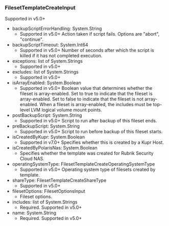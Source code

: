 ### FilesetTemplateCreateInput
Supported in v5.0+

- backupScriptErrorHandling: System.String
  - Supported in v5.0+
      Action taken if script fails. Options are "abort", "continue".
- backupScriptTimeout: System.Int64
  - Supported in v5.0+
      Number of seconds after which the script is killed if it has not completed execution.
- exceptions: list of System.Strings
  - Supported in v5.0+
- excludes: list of System.Strings
  - Supported in v5.0+
- isArrayEnabled: System.Boolean
  - Supported in v5.0+
      Boolean value that determines whether the fileset is array-enabled. Set to true to indicate that the fileset is array-enabled. Set to false to indicate that the fileset is not array-enabled. When a fileset is array-enabled, the includes must be top-level LVM logical volume mount points.
- postBackupScript: System.String
  - Supported in v5.0+
      Script to run after backup of this fileset ends.
- preBackupScript: System.String
  - Supported in v5.0+
      Script to run before backup of this fileset starts.
- isCreatedByKupr: System.Boolean
  - Supported in v7.0+
      Specifies whether this is created by a Kupr Host.
- isCreatedByPolarisNas: System.Boolean
  - Specifies whether the template was created for Rubrik Security Cloud NAS.
- operatingSystemType: FilesetTemplateCreateOperatingSystemType
  - Supported in v5.0+
      Operating system type of filesets created by template.
- shareType: FilesetTemplateCreateShareType
  - Supported in v5.0+
- filesetOptions: FilesetOptionsInput
  - Fileset options.
- includes: list of System.Strings
  - Required. Supported in v5.0+
- name: System.String
  - Required. Supported in v5.0+
